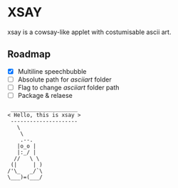 # XSAY 
xsay is a cowsay-like applet with costumisable ascii art.
## Roadmap
- [x] Multiline speechbubble
- [ ] Absolute path for *asciiart* folder
- [ ] Flag to change *asciiart* folder path
- [ ] Package & relaese
~~~
 _____________________
< Hello, this is xsay >
 ---------------------
   \
    \
    .--.
   |o_o |
   |:_/ |
  //   \ \
 (|     | )
/'\_   _/`\
\___)=(___/

